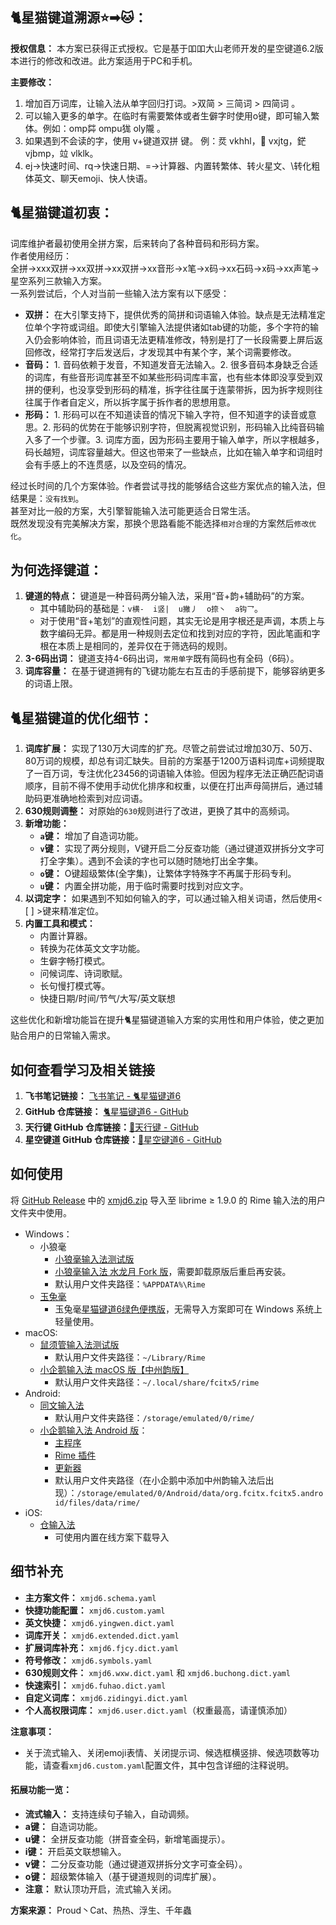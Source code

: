 ## 🐈星猫键道溯源⭐➡🐱：
**授权信息：** 本方案已获得正式授权。它是基于吅吅大山老师开发的星空键道6.2版本进行的修改和改进。此方案适用于PC和手机。

**主要修改：** 
1. 增加百万词库，让输入法从单字回归打词。>双简 > 三简词  > 四简词 。
2. 可以输入更多的单字。在临时有需要繁体或者生僻字时使用o键，即可输入繁体。例如：omp茻   ompu狵  oly隴 。
3. 如果遇到不会读的字，使用 v+键道双拼 键。  例：烎 vkhhl，𨽕 vxjtg，鋩 vjbmp，竝 vlklk。
4. ej→快速时间、rq→快速日期、=→计算器、内置转繁体、转火星文、\转化粗体英文、聊天emoji、快人快语。


## 🐈星猫键道初衷：
词库维护者最初使用全拼方案，后来转向了各种音码和形码方案。  
作者使用经历：  
全拼→xxx双拼→xx双拼→xx双拼→xx音形→x笔→x码→xx石码→x码→xx声笔→星空系列三款输入方案。  
一系列尝试后，个人对当前一些输入法方案有以下感受：

- **双拼：** 在大引擎支持下，提供优秀的简拼和词语输入体验。缺点是无法精准定位单个字符或词组。即使大引擎输入法提供诸如tab键的功能，多个字符的输入仍会影响体验，而且词语无法更精准修改，特别是打了一长段需要上屏后返回修改，经常打字后发送后，才发现其中有某个字，某个词需要修改。
- **音码：** 1. 音码依赖于发音，不知道发音无法输入。2. 很多音码本身缺乏合适的词库，有些音形词库甚至不如某些形码词库丰富，也有些本体即没享受到双拼的便利，也没享受到形码的精准，拆字往往属于连蒙带拆，因为拆字规则往往属于作者自定义，所以拆字属于拆作者的思想用意。
- **形码：** 1. 形码可以在不知道读音的情况下输入字符，但不知道字的读音或意思。2. 形码的优势在于能够识别字符，但脱离视觉识别，形码输入比纯音码输入多了一个步骤。3. 词库方面，因为形码主要用于输入单字，所以字根越多，码长越短，词库容量越大。但这也带来了一些缺点，比如在输入单字和词组时会有手感上的不连贯感，以及空码的情况。

经过长时间的几个方案体验。作者尝试寻找的能够结合这些方案优点的输入法，但结果是：`没有找到`。  
甚至对比一般的方案，大引擎智能输入法可能更适合日常生活。   
既然发现没有完美解决方案，那换个思路看能不能选择`相对合理`的方案然后`修改优化`。

## 为何选择键道：
1. **键道的特点：** 键道是一种音码两分输入法，采用“音+韵+辅助码”的方案。
   - 其中辅助码的基础是：`v横-  i竖|  u撇丿  o捺丶  a钩乛`。
   - 对于使用“音+笔划”的直观性问题，其实无论是用字根还是声调，本质上与数字编码无异。都是用一种规则去定位和找到对应的字符，因此笔画和字根在本质上是相同的，差异仅在于筛选码的规则。
2. **3-6码出词：** 键道支持4-6码出词，`常用单字`既有简码也有全码（6码）。
3. **词库容量：**  在基于键道拥有的飞键功能左右互击的手感前提下，能够容纳更多的词语上限。

## 🐈星猫键道的优化细节：
1. **词库扩展：** 实现了130万大词库的扩充。尽管之前尝试过增加30万、50万、80万词的规模，却总有词汇缺失。目前的方案基于1200万语料词库+词频提取了一百万词，专注优化23456的词语输入体验。但因为程序无法正确匹配词语顺序，目前不得不使用手动优化排序和权重，以便在打出声母简拼后，通过辅助码更准确地检索到对应词语。
2. **630规则调整：** 对原始的`630`规则进行了改进，更换了其中的高频词。
3. **新增功能：**
   - **`a`键：** 增加了自造词功能。
   - **`v`键：** 实现了两分规则，V键开启二分反查功能（通过键道双拼拆分文字可打全字集）。遇到不会读的字也可以随时随地打出全字集。
   - **`o`键：** O键超级繁体(全字集)，让繁体字特殊字不再属于形码专利。
   - **`u`键：** 内置全拼功能，用于临时需要时找到对应文字。
4. **以词定字：** 如果遇到不知如何输入的字，可以通过输入相关词语，然后使用< [ ] >键来精准定位。
5. **内置工具和模式：**
   - 内置计算器。
   - 转换为花体英文文字功能。
   - 生僻字畅打模式。
   - 问候词库、诗词歌赋。
   - 长句慢打模式等。
   - 快捷日期/时间/节气/大写/英文联想

这些优化和新增功能旨在提升🐈星猫键道输入方案的实用性和用户体验，使之更加贴合用户的日常输入需求。

## 如何查看学习及相关链接
1. **飞书笔记链接：** [飞书笔记 - 🐈星猫键道6](https://hu0w1jn4xq.feishu.cn/docx/ZgQ8deGPlozhWCxOyeucBvHJnPe)
2. **GitHub 仓库链接：** [🐈星猫键道6 - GitHub](https://github.com/hugh7007/xmjd6-rere)
3. **天行键 GitHub 仓库链接：**[📖天行键 - GitHub](https://github.com/wzxmer/rime-txjx)
4. **星空键道 GitHub 仓库链接：**[📖星空键道6 - GitHub](https://github.com/xkinput/Rime_JD)

## 如何使用

将 [GitHub Release](https://github.com/hugh7007/xmjd6-rere/releases/) 中的 [xmjd6.zip](https://github.com/hugh7007/xmjd6-rere/releases/latest/download/xmjd6.zip) 导入至 librime ≥ 1.9.0 的 Rime 输入法的用户文件夹中使用。
  - Windows： 
    - 小狼毫
      - [小狼毫输入法测试版](https://github.com/rime/weasel/releases/tag/latest)
      - [小狼毫输入法 水龙月 Fork 版](https://github.com/Techince/weasel/releases/latest)，需要卸载原版后重启再安装。
      - 默认用户文件夹路径：`%APPDATA%\Rime` 
    - [玉兔毫](https://github.com/amorphobia/rabbit)
      - 玉兔毫[星猫键道6绿色便携版](https://github.com/hugh7007/xmjd6-rere/releases/latest/download/Rabbit-xmjd6.zip)，无需导入方案即可在 Windows 系统上轻量使用。
  - macOS: 
    - [鼠须管输入法测试版](https://github.com/rime/squirrel/releases/tag/latest)
      - 默认用户文件夹路径：`~/Library/Rime` 
    - [小企鹅输入法 macOS 版【中州韵版】](https://github.com/fcitx-contrib/fcitx5-macos-installer/blob/master/README.zh-CN.md)
      - 默认用户文件夹路径：`~/.local/share/fcitx5/rime`
  - Android: 
    - [同文输入法](https://github.com/osfans/trime/releases/latest)
      - 默认用户文件夹路径：`/storage/emulated/0/rime/`
    - [小企鹅输入法 Android 版](https://github.com/fcitx5-android/fcitx5-android)：
      - [主程序](https://jenkins.fcitx-im.org/job/android/job/fcitx5-android/)
      - [Rime 插件](https://jenkins.fcitx-im.org/job/android/job/fcitx5-android-plugin-rime/)
      - [更新器](https://jenkins.fcitx-im.org/job/android/job/fcitx5-android-updater/)
      - 默认用户文件夹路径（在小企鹅中添加中州韵输入法后出现）：`/storage/emulated/0/Android/data/org.fcitx.fcitx5.android/files/data/rime/`
  - iOS: 
    - [仓输入法](https://apps.apple.com/app/id6446617683)
      - 可使用内置在线方案下载导入

## 细节补充

- **主方案文件：** `xmjd6.schema.yaml`  
- **快捷功能配置：** `xmjd6.custom.yaml`  
- **英文快捷：** `xmjd6.yingwen.dict.yaml`  
- **词库开关：** `xmjd6.extended.dict.yaml`  
- **扩展词库补充：** `xmjd6.fjcy.dict.yaml`  
- **符号修改：** `xmjd6.symbols.yaml`  
- **630规则文件：** `xmjd6.wxw.dict.yaml` 和 `xmjd6.buchong.dict.yaml`  
- **快速索引：** `xmjd6.fuhao.dict.yaml`  
- **自定义词库：** `xmjd6.zidingyi.dict.yaml`  
- **个人高权限词库：** `xmjd6.user.dict.yaml`（权重最高，请谨慎添加）

**注意事项：**
- 关于流式输入、关闭emoji表情、关闭提示词、候选框横竖排、候选项数等功能，请查看`xmjd6.custom.yaml`配置文件，其中包含详细的注释说明。

#### 拓展功能一览：
- **流式输入：** 支持连续句子输入，自动调频。
- **a键：** 自造词功能。
- **u键：** 全拼反查功能（拼音查全码，新增笔画提示）。
- **i键：** 开启英文联想输入。
- **v键：** 二分反查功能（通过键道双拼拆分文字可查全码）。
- **o键：** 超级繁体输入（基于键道规则的词库扩展）。
- **注意：** 默认顶功开启，流式输入关闭。

**方案来源：** Proud丶Cat、热热、浮生、千年蟲
